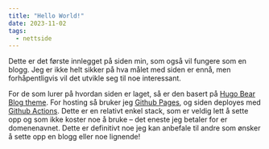 ```yaml
---
title: "Hello World!"
date: 2023-11-02
tags:
  - nettside
---
```


Dette er det første innlegget på siden min, som også vil fungere som en blogg. Jeg er ikke helt sikker på hva målet med siden er ennå, men forhåpentligvis vil det utvikle seg til noe interessant.

For de som lurer på hvordan siden er laget, så er den basert på [Hugo Bear Blog theme](https://github.com/janraasch/hugo-bearblog/). For hosting så bruker jeg [Github Pages](https://pages.github.com/), og siden deployes med [Github Actions](https://github.com/features/actions). Dette er en relativt enkel stack, som er veldig lett å sette opp og som ikke koster noe å bruke – det eneste jeg betaler for er domenenavnet. Dette er definitivt noe jeg kan anbefale til andre som ønsker å sette opp en blogg eller noe lignende!
